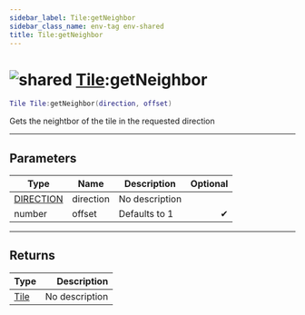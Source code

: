 ```yaml
---
sidebar_label: Tile:getNeighbor
sidebar_class_name: env-tag env-shared
title: Tile:getNeighbor
---
```


# <img src='/img/wiki/shared.png' alt='shared' data-tag='env-tag' /> [Tile](../tile/README.md):getNeighbor

```lua
Tile Tile:getNeighbor(direction, offset)
```

Gets the neightbor of the tile in the requested direction<br/>

-----------------
## Parameters

| Type   | Name | Description | Optional |
| ------ | ---- | ----------- | -------: |
| [DIRECTION](../direction/README.md) | direction | No description |   |
| number | offset | Defaults to 1 | ✔ |

-----------------
## Returns

| Type   | Description |
| ------ | ----------: |
| [Tile](../tile/README.md) | No description |
